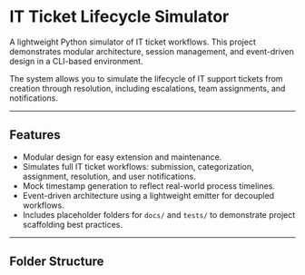 # IT Ticket Lifecycle Simulator

A lightweight Python simulator of IT ticket workflows. This project demonstrates modular architecture, session management, and event-driven design in a CLI-based environment. 

The system allows you to simulate the lifecycle of IT support tickets from creation through resolution, including escalations, team assignments, and notifications. 

---

## Features

-  Modular design for easy extension and maintenance.
-  Simulates full IT ticket workflows: submission, categorization, assignment, resolution, and user notifications.
-  Mock timestamp generation to reflect real-world process timelines.
-  Event-driven architecture using a lightweight emitter for decoupled workflows.
-  Includes placeholder folders for `docs/` and `tests/` to demonstrate project scaffolding best practices.

---

## Folder Structure

